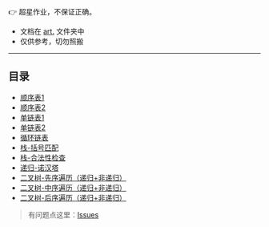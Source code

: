  :point_right: 超星作业，不保证正确。

* 文档在 [art.](https://gitee.com/urleisure/data_-structure_-and_-algorithm-homework/tree/master/art.) 文件夹中
* 仅供参考，切勿照搬

---------------------------------------------

## 目录

* [顺序表1](https://gitee.com/urleisure/data_-structure_-and_-algorithm-homework/blob/master/art./%E9%A1%BA%E5%BA%8F%E8%A1%A81.md)
* [顺序表2](https://gitee.com/urleisure/data_-structure_-and_-algorithm-homework/blob/master/art./%E9%A1%BA%E5%BA%8F%E8%A1%A82.md)
* [单链表1](https://gitee.com/urleisure/data_-structure_-and_-algorithm-homework/blob/master/art./%E5%8D%95%E9%93%BE%E8%A1%A81.md)
* [单链表2](https://gitee.com/urleisure/data_-structure_-and_-algorithm-homework/blob/master/art./%E9%93%BE%E8%A1%A81.md)
* [循环链表](https://gitee.com/urleisure/data_-structure_-and_-algorithm-homework/blob/master/art./%E5%BE%AA%E7%8E%AF%E9%93%BE%E8%A1%A8.md)
* [栈-括号匹配](https://gitee.com/urleisure/data_-structure_-and_-algorithm-homework/blob/master/art./%E6%A0%88-%E6%8B%AC%E5%8F%B7%E5%8C%B9%E9%85%8D.md)
* [栈-合法性检查](https://gitee.com/urleisure/data_-structure_-and_-algorithm-homework/blob/master/art./%E6%A0%88-%E5%90%88%E6%B3%95%E6%80%A7%E6%A3%80%E6%9F%A5.md)
* [递归-诺汉塔](https://gitee.com/urleisure/data_-structure_-and_-algorithm-homework/blob/master/art./%E9%80%92%E5%BD%92-%E8%AF%BA%E6%B1%89%E5%A1%94.md)
* [二叉树-先序遍历（递归+非递归）](https://gitee.com/urleisure/data_-structure_-and_-algorithm-homework/blob/master/art./%E4%BA%8C%E5%8F%89%E6%A0%91-%E5%85%88%E5%BA%8F%E9%81%8D%E5%8E%86%EF%BC%88%E9%80%92%E5%BD%92+%E9%9D%9E%E9%80%92%E5%BD%92%EF%BC%89.md)
* [二叉树-中序遍历（递归+非递归）](https://gitee.com/urleisure/data_-structure_-and_-algorithm-homework/blob/master/art./%E4%BA%8C%E5%8F%89%E6%A0%91-%E4%B8%AD%E5%BA%8F%E9%81%8D%E5%8E%86%EF%BC%88%E9%80%92%E5%BD%92+%E9%9D%9E%E9%80%92%E5%BD%92%EF%BC%89.md)
* [二叉树-后序遍历（递归+非递归）](https://gitee.com/urleisure/data_-structure_-and_-algorithm-homework/blob/master/art./%E4%BA%8C%E5%8F%89%E6%A0%91-%E5%90%8E%E5%BA%8F%E9%81%8D%E5%8E%86%EF%BC%88%E9%80%92%E5%BD%92+%E9%9D%9E%E9%80%92%E5%BD%92%EF%BC%89.md)

>有问题点这里：[Issues](https://gitee.com/urleisure/data_-structure_-and_-algorithm-homework/issues)